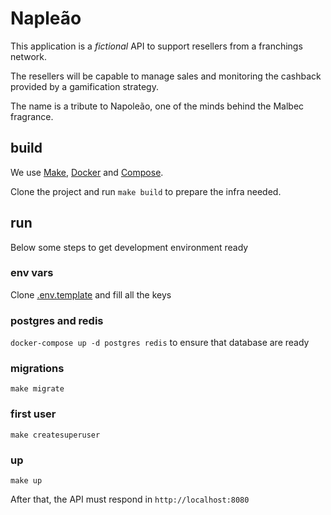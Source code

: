 
# Napleão

This application is a _fictional_ API to support resellers from a franchings network.

The resellers will be capable to manage sales and monitoring the cashback provided by a gamification strategy.

The name is a tribute to Napoleão, one of the minds behind the Malbec fragrance.

## build

We use [Make](https://www.gnu.org/software/make/), [Docker](https://docs.docker.com/compose/) and [Compose](https://docs.docker.com/compose/).

Clone the project and run `make build` to prepare the infra needed.

## run

Below some steps to get development environment ready

### env vars

Clone [.env.template](config/.env.template) and fill all the keys

### postgres and redis

`docker-compose up -d postgres redis` to ensure that database are ready

### migrations

`make migrate`

### first user

`make createsuperuser`

### up

`make up`

After that, the API must respond in `http://localhost:8080`